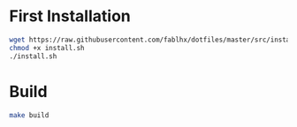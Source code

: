# First Installation

```bash
wget https://raw.githubusercontent.com/fablhx/dotfiles/master/src/install.sh
chmod +x install.sh
./install.sh
```

# Build

```bash
make build
```
